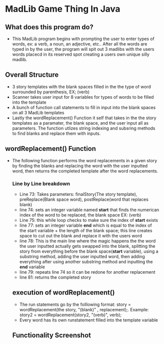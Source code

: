 # MadLib Game Thing In Java

## What does this program do?

- This MadLib program begins with prompting the user to enter types of words, ex: a verb, a noun, an adjective, etc.. After all the words are typed in by the user, the program will spit out 3 madlibs with the users words placecd in its reserved spot creating a users own unique silly madlib.

## Overall Structure 
- 3 story templates with the blank spaces filled in the the type of word surrounded by parenthesis, EX; (verb)
- Scanner takes user input for 8 variables for types of words to be filled into the template
- A bunch of function call statements to fill in input into the blank spaces on all 3 MadLib templates
- Lastly the wordReplacement() Function it self that takes in the the story templates as a paramater, the blank space, and the user input all as parameters. The function utlizes string indexing and subsring methods to find blanks and replace them with inputs.

## wordReplacement() Function
- The following function performs the word replacements in a given story by finding the blanks and replacing the word with the user inputted word, then returns the completed template after the word replacements.
   ### Line by Line breakdown
    - Line 73: Takes parameters: finalStory(The story template), preReplace(Blank space word), postReplace(word that replaces blank)
    - line 74: sets an integer variable named **start** that finds the numerican index of the word to be replaced, the blank space EX: (verb)
    -  Line 75: this while loop checks to make sure the index  of **start** exists
    -  line 77: sets an integer variable **end** which is equal to the index of the start variable + the length of the blank space; this line creates space to cut out the blank and replace it with the users word
    -  line 78: This is the main line where the magic happens the the word the user inputted actually gets swapped into the blank, splitting the story from everything before the blank space(**start** variable), using a substring method, adding the user inputted word, then adding everything after using another substring method and inputting the **end** variable
    -  line 79: repeats line 74 so it can be redone for another replacement
    -  line 81: returns the completed story
 
  ## execution of wordReplacement()
    - The run statements go by the folllowing format: story = wordReplacement(the story, "(blank)" , replacement);. Example: story2 = wordReplacement(story2, "(verb)", verb);
    - Every word has its own runstatement filled into the template variable
 
  ## Functionality Screenshot
